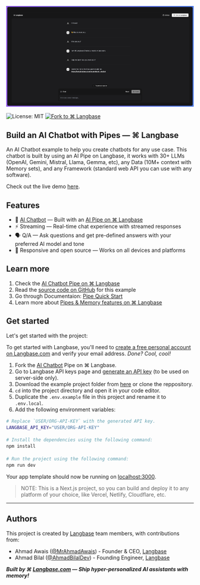 ![AI Chatbot by ⌘ Langbase][cover]

![License: MIT][mit] [![Fork to ⌘ Langbase][fork]][pipe]

## Build an AI Chatbot with Pipes — ⌘ Langbase

An AI Chatbot example to help you create chatbots for any use case. This chatbot is built by using an AI Pipe on Langbase, it works with 30+ LLMs (OpenAI, Gemini, Mistral, Llama, Gemma, etc), any Data (10M+ context with Memory sets), and any Framework (standard web API you can use with any software).

Check out the live demo [here][demo].

## Features

- 💬 [AI Chatbot][demo] — Built with an [AI Pipe on ⌘ Langbase][pipe]
- ⚡️ Streaming — Real-time chat experience with streamed responses
- 🗣️ Q/A — Ask questions and get pre-defined answers with your preferred AI model and tone
- 🔋 Responsive and open source — Works on all devices and platforms

## Learn more

1. Check the [AI Chatbot Pipe on ⌘ Langbase][pipe]
2. Read the [source code on GitHub][gh] for this example
3. Go through Documentaion: [Pipe Quick Start][qs]
4. Learn more about [Pipes & Memory features on ⌘ Langbase][docs]

## Get started

Let's get started with the project:

To get started with Langbase, you'll need to [create a free personal account on Langbase.com][signup] and verify your email address. _Done? Cool, cool!_

1. Fork the [AI Chatbot][pipe] Pipe on ⌘ Langbase.
2. Go to Langbase API keys page and [generate an API key][api-key] (to be used on server-side only).
3. Download the example project folder from [here][download] or clone the reppository.
4. `cd` into the project directory and open it in your code editor.
5. Duplicate the `.env.example` file in this project and rename it to `.env.local`.
6. Add the following environment variables:

```sh
# Replace `USER/ORG-API-KEY` with the generated API key.
LANGBASE_API_KEY="USER/ORG-API-KEY"

# Install the dependencies using the following command:
npm install

# Run the project using the following command:
npm run dev
```

Your app template should now be running on [localhost:3000][local].

> NOTE:
> This is a Next.js project, so you can build and deploy it to any platform of your choice, like Vercel, Netlify, Cloudflare, etc.

---

## Authors

This project is created by [Langbase][lb] team members, with contributions from:

- Ahmad Awais ([@MrAhmadAwais][xaa]) - Founder & CEO, [Langbase][lb]
- Ahmad Bilal ([@AhmadBilalDev][xab]) - Founding Engineer, [Langbase][lb]

**_Built by ⌘ [Langbase.com][lb] — Ship hyper-personalized AI assistants with memory!_**

[demo]: https://ai-chatbot.langbase.dev
[lb]: https://langbase.com
[pipe]: https://langbase.com/examples/ai-chatbot
[gh]: https://github.com/LangbaseInc/langbase-examples/tree/main/examples/ai-chatbot
[cover]: https://raw.githubusercontent.com/LangbaseInc/docs-images/main/examples/ai-chatbot/ai-chatbot-langbase.png
[download]: https://download-directory.github.io/?url=https://github.com/LangbaseInc/langbase-examples/tree/main/examples/ai-chatbot
[signup]: https://langbase.fyi/io
[qs]: https://langbase.com/docs/pipe/quickstart
[docs]: https://langbase.com/docs
[xaa]: https://x.com/MrAhmadAwais
[xab]: https://x.com/AhmadBilalDev
[local]: http://localhost:3000
[mit]: https://img.shields.io/badge/license-MIT-blue.svg?style=for-the-badge&color=%23000000
[fork]: https://img.shields.io/badge/FORK%20ON-%E2%8C%98%20Langbase-000000.svg?style=for-the-badge&logo=%E2%8C%98%20Langbase&logoColor=000000
[api-key]: https://langbase.com/docs/api-reference/api-keys
